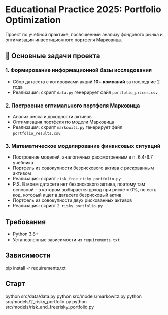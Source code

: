 # Educational Practice 2025: Portfolio Optimization

Проект по учебной практике, посвященный анализу фондового рынка и оптимизации инвестиционного портфеля Марковица.

## 🚀 Основные задачи проекта

### 1. Формирование информационной базы исследования
- Сбор датасета с котировками акций **10+ компаний** за последние 2 года
- Реализация: скрипт `data.py` генерирует файл `portfolio_prices.csv`

### 2. Построение оптимального портфеля Марковица
- Анализ риска и доходности активов
- Оптимизация портфеля по модели Марковица
- Реализация: скрипт `markowitz.py` генерирует файл `portfolio_results.csv`

### 3. Математическое моделирование финансовых ситуаций
- Построение моделей, аналогичных рассмотренным в п. 6.4-6.7 учебника
- Портфель из совокупности безрискового актива с рискованным активом
- Реализация: скрипт `risk_free_risky_portfolio.py`
- P.S. В моем датасете нет безрискового актива, поэтому там основной - в котором выбирается доход при риске = 0%, но есть код, который ищет в датасете безрисковый актив
- Портфель из совокупности двух рискованных активов
- Реализация: скрипт `2_risky_portfolio.py`

## Требования

- Python 3.8+
- Установленные зависимости из `requirements.txt`

## Зависимости

pip install -r requirements.txt

## Старт

python src/data/data.py
python src/models/markowitz.py
python src/models/2_risky_portfolio.py
python src/models/risk_and_freerisky_portfolio.py